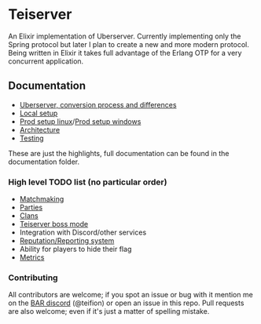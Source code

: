 # Teiserver
An Elixir implementation of Uberserver. Currently implementing only the Spring protocol but later I plan to create a new and more modern protocol. Being written in Elixir it takes full advantage of the Erlang OTP for a very concurrent application.

## Documentation
- [Uberserver, conversion process and differences](/documents/guides/uberserver.md)
- [Local setup](/documents/guides/local_setup.md)
- [Prod setup linux](/documents/guides/production_setup_linux.md)/[Prod setup windows](/documents/guides/production_setup_windows.md)
- [Architecture](/documents/architecture.md)
- [Testing](/documents/guides/testing.md)

These are just the highlights, full documentation can be found in the documentation folder.

### High level TODO list (no particular order)
- [Matchmaking](/documents/spring/matchmaking.md)
- [Parties](/documents/spring/parties.md)
- [Clans](/documents/designs/clans.md)
- [Teiserver boss mode](/documents/designs/teiserver_boss.md)
- Integration with Discord/other services
- [Reputation/Reporting system](/documents/designs/reputation.md)
- Ability for players to hide their flag
- [Metrics](/documents/designs/metrics.md)

### Contributing
All contributors are welcome; if you spot an issue or bug with it mention me on the [BAR discord](https://discord.gg/N968ddE) (@teifion) or open an issue in this repo. Pull requests are also welcome; even if it's just a matter of spelling mistake.
